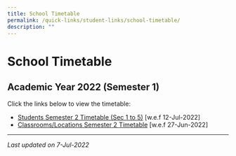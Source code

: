 ```yaml
---
title: School Timetable
permalink: /quick-links/student-links/school-timetable/
description: ""
---
```

School Timetable
================

Academic Year 2022 (Semester 1)
-------------------------------

Click the links below to view the timetable:

*   [Students Semester 2 Timetable (Sec 1 to 5)](/files/QTSS-Sem-2-2022-Timetable_Classes-wef-12-Jul-22.pdf) \[w.e.f 12-Jul-2022\]
*   [Classrooms/Locations Semester 2 Timetable](/files/QTSS-Semester-2-2022-Timetable_Venue.pdf) \[w.e.f 27-Jun-2022\]

* * *

_Last updated on 7-Jul-2022_